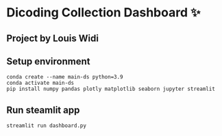 # Dicoding Collection Dashboard ✨
## Project by Louis Widi

## Setup environment
```
conda create --name main-ds python=3.9
conda activate main-ds
pip install numpy pandas plotly matplotlib seaborn jupyter streamlit 
```

## Run steamlit app
```
streamlit run dashboard.py
```

